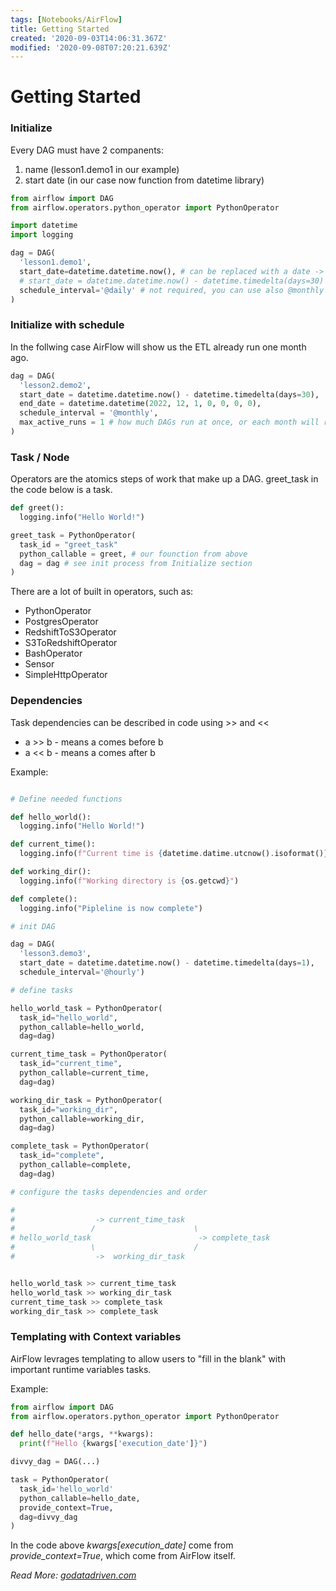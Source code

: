 ```yaml
---
tags: [Notebooks/AirFlow]
title: Getting Started
created: '2020-09-03T14:06:31.367Z'
modified: '2020-09-08T07:20:21.639Z'
---
```


# Getting Started

### Initialize

Every DAG must have 2 companents:

1. name (lesson1.demo1 in our example)
2. start date (in our case now function from datetime library)

```python
from airflow import DAG
from airflow.operators.python_operator import PythonOperator

import datetime
import logging

dag = DAG(
  'lesson1.demo1',
  start_date=datetime.datetime.now(), # can be replaced with a date -> datetime(2019, 2, 4)
  # start_date = datetime.datetime.now() - datetime.timedelta(days=30) 
  schedule_interval='@daily' # not required, you can use also @monthly or others
)
```

### Initialize with schedule

In the follwing case AirFlow will show us the ETL already run one month ago.

```python
dag = DAG(
  'lesson2.demo2',
  start_date = datetime.datetime.now() - datetime.timedelta(days=30),
  end_date = datetime.datetime(2022, 12, 1, 0, 0, 0, 0),  
  schedule_interval = '@monthly',
  max_active_runs = 1 # how much DAGs run at once, or each month will run alone
)
```

### Task / Node

Operators are the atomics steps of work that make up a DAG. greet_task in the code below is a task.

```python
def greet():
  logging.info("Hello World!")

greet_task = PythonOperator(
  task_id = "greet_task"
  python_callable = greet, # our founction from above
  dag = dag # see init process from Initialize section
)
```

There are a lot of built in operators, such as:

* PythonOperator
* PostgresOperator
* RedshiftToS3Operator
* S3ToRedshiftOperator
* BashOperator
* Sensor
* SimpleHttpOperator

### Dependencies

Task dependencies can be described in code  using >> and <<

* a >> b - means a comes before b
* a << b - means a comes after b

Example:

```python

# Define needed functions

def hello_world():
  logging.info("Hello World!")

def current_time():
  logging.info(f"Current time is {datetime.datime.utcnow().isoformat()}")

def working_dir():
  logging.info(f"Working directory is {os.getcwd}")

def complete():
  logging.info("Pipleline is now complete")

# init DAG

dag = DAG(
  'lesson3.demo3',
  start_date = datetime.datetime.now() - datetime.timedelta(days=1), 
  schedule_interval='@hourly')

# define tasks

hello_world_task = PythonOperator(
  task_id="hello_world",
  python_callable=hello_world,
  dag=dag)

current_time_task = PythonOperator(
  task_id="current_time",
  python_callable=current_time,
  dag=dag)

working_dir_task = PythonOperator(
  task_id="working_dir",
  python_callable=working_dir,
  dag=dag)

complete_task = PythonOperator(
  task_id="complete",
  python_callable=complete,
  dag=dag)

# configure the tasks dependencies and order

#
#                  -> current_time_task
#                 /                      \
# hello_world_task                        -> complete_task
#                 \                      /
#                  ->  working_dir_task             


hello_world_task >> current_time_task
hello_world_task >> working_dir_task
current_time_task >> complete_task
working_dir_task >> complete_task
```

### Templating with Context variables

AirFlow levrages templating to allow users to "fill in the blank" with important runtime variables tasks.

Example:

```python
from airflow import DAG
from airflow.operators.python_operator import PythonOperator

def hello_date(*args, **kwargs):
  print(f"Hello {kwargs['execution_date']}")

divvy_dag = DAG(...)

task = PythonOperator(
  task_id='hello_world'
  python_callable=hello_date,
  provide_context=True,
  dag=divvy_dag
)
```

In the code above *kwargs[execution_date]* come from *provide_context=True*, which come from AirFlow itself. 

*Read More: [godatadriven.com](https://godatadriven.com/blog/the-zen-of-python-and-apache-airflow/)*


